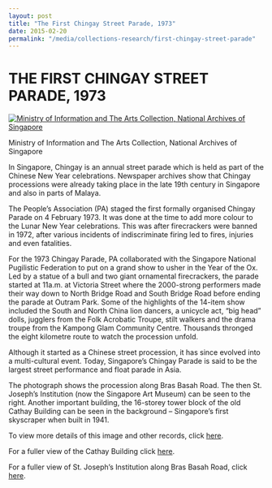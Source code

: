 ```yaml
---
layout: post
title: "The First Chingay Street Parade, 1973"
date: 2015-02-20
permalink: "/media/collections-research/first-chingay-street-parade"
---
```


# THE FIRST CHINGAY STREET PARADE, 1973

[![Ministry of Information and The Arts Collection, National Archives of Singapore](http://www.nas.gov.sg/blogs/archivistpick/wp-content/uploads/2015/02/2015-02-20-L.jpg)](http://www.nas.gov.sg/blogs/archivistpick/wp-content/uploads/2015/02/2015-02-20-L.jpg)

Ministry of Information and The Arts Collection, National Archives of Singapore

In Singapore, Chingay is an annual street parade which is held as part of the Chinese New Year celebrations. Newspaper archives show that Chingay processions were already taking place in the late 19th century in Singapore and also in parts of Malaya.

The People’s Association (PA) staged the first formally organised Chingay Parade on 4 February 1973. It was done at the time to add more colour to the Lunar New Year celebrations. This was after firecrackers were banned in 1972, after various incidents of indiscriminate firing led to fires, injuries and even fatalities.

For the 1973 Chingay Parade, PA collaborated with the Singapore National Pugilistic Federation to put on a grand show to usher in the Year of the Ox. Led by a statue of a bull and two giant ornamental firecrackers, the parade started at 11a.m. at Victoria Street where the 2000-strong performers made their way down to North Bridge Road and South Bridge Road before ending the parade at Outram Park. Some of the highlights of the 14-item show included the South and North China lion dancers, a unicycle act, “big head” dolls, jugglers from the Folk Acrobatic Troupe, stilt walkers and the drama troupe from the Kampong Glam Community Centre. Thousands thronged the eight kilometre route to watch the procession unfold.

Although it started as a Chinese street procession, it has since evolved into a multi-cultural event. Today, Singapore’s Chingay Parade is said to be the largest street performance and float parade in Asia.

The photograph shows the procession along Bras Basah Road. The then St. Joseph’s Institution (now the Singapore Art Museum) can be seen to the right. Another important building, the 16-storey tower block of the old Cathay Building can be seen in the background – Singapore’s first skyscraper when built in 1941.

To view more details of this image and other records, click [here](http://www.nas.gov.sg/archivesonline/photographs/record-details/37095c3a-1162-11e3-83d5-0050568939ad).

For a fuller view of the Cathay Building click [here](http://www.nas.gov.sg/archivesonline/photographs/record-details/af83de21-1161-11e3-83d5-0050568939ad).

For a fuller view of St. Joseph’s Institution along Bras Basah Road, click [here](http://www.nas.gov.sg/archivesonline/photographs/record-details/620f4ba6-1162-11e3-83d5-0050568939ad).